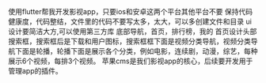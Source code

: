 使用flutter帮我开发影视app，只要ios和安卓这两个平台其他平台不要
保持代码健康度，代码整结，文件里的代码不要写太多，太大，可以多创建文件和目录
ui设计要简洁大方,可以使用第三方库
底部导航，首页，排行榜，我的
首页设计头部搜索框，搜索框后是下载和用户图标，搜索框框下面是视频分类导航，视频分类导航下面是轮播，轮播下面是展示各个分类，例如电影，连续剧，动漫，综艺，每种展示6个视频，每排3个视频。
苹果cms是我们影视app的核心，后续要开发用于管理app的插件。